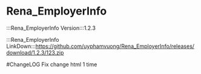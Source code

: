 # Rena_EmployerInfo

:::Rena_EmployerInfo Version:::1.2.3

:::Rena_EmployerInfo LinkDown:::https://github.com/uyphamvuong/Rena_EmployerInfo/releases/download/1.2.3/123.zip

#ChangeLOG
Fix change html 1 time
